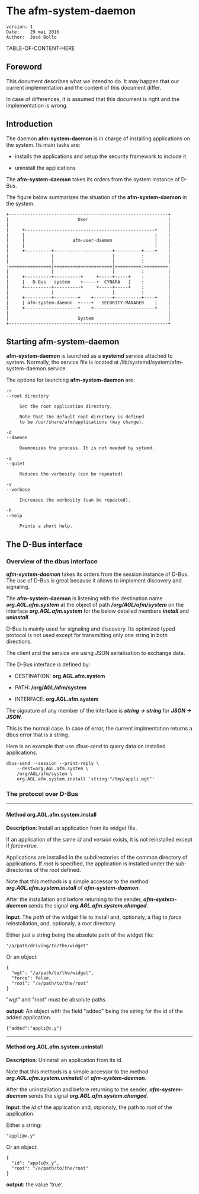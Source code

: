
The afm-system-daemon
=====================

    version: 1
    Date:    29 mai 2016
    Author:  José Bollo

TABLE-OF-CONTENT-HERE


Foreword
--------

This document describes what we intend to do. It may happen that our
current implementation and the content of this document differ.

In case of differences, it is assumed that this document is right
and the implementation is wrong.


Introduction
------------

The daemon **afm-system-daemon** is in charge of installing
applications on the system. Its main tasks are:

 - installs the applications and setup the security framework
   to include it

 - uninstall the applications

The **afm-system-daemon** takes its orders from the system
instance of D-Bus.

The figure below summarizes the situation of the
**afm-system-daemon** in the system.

    +------------------------------------------------------------+
    |                          User                              |
    |                                                            |
    |     +-------------------------------------------------+    |
    |     |                                                 |    |
    |     |                  afm-user-daemon                |    |
    |     |                                                 |    |
    |     +----------+----------------------+----------+----+    |
    |                |                      |          :         |
    |                |                      |          :         |
    :================|======================|==========:=========:
    |                |                      |          :         |
    |     +----------+----------+     +-----+-----+    :         |
    |     |   D-Bus   system    +-----+  CYNARA   |    :         |
    |     +----------+----------+     +-----+-----+    :         |
    |                |                      |          :         |
    |     +----------+---------+    +-------+----------+----+    |
    |     | afm-system-daemon  +----+   SECURITY-MANAGER    |    |
    |     +--------------------+    +-----------------------+    |
    |                                                            |
    |                          System                            |
    +------------------------------------------------------------+


Starting **afm-system-daemon**
------------------------------

**afm-system-daemon** is launched as a **systemd** service
attached to system. Normally, the service file is
located at /lib/systemd/system/afm-system-daemon.service.

The options for launching **afm-system-daemon** are:

    -r
    --root directory
    
         Set the root application directory.

         Note that the default root directory is defined
         to be /usr/share/afm/applications (may change).
    
    -d
    --daemon
    
         Daemonizes the process. It is not needed by sytemd.
    
    -q
    --quiet
    
         Reduces the verbosity (can be repeated).
    
    -v
    --verbose
    
         Increases the verbosity (can be repeated).
    
    -h
    --help
    
         Prints a short help.
    
The D-Bus interface
-------------------

### Overview of the dbus interface

***afm-system-daemon*** takes its orders from the session instance
of D-Bus. The use of D-Bus is great because it allows to implement
discovery and signaling.

The **afm-system-daemon** is listening with the destination name
***org.AGL.afm.system*** at the object of path ***/org/AGL/afm/system***
on the interface ***org.AGL.afm.system*** for the below detailed
members ***install*** and ***uninstall***.

D-Bus is mainly used for signaling and discovery. Its optimized
typed protocol is not used except for transmitting only one string
in both directions.

The client and the service are using JSON serialisation to
exchange data. 

The D-Bus interface is defined by:

 * DESTINATION: **org.AGL.afm.system**

 * PATH: **/org/AGL/afm/system**

 * INTERFACE: **org.AGL.afm.system**

The signature of any member of the interface is ***string -> string***
for ***JSON -> JSON***.

This is the normal case. In case of error, the current implmentation
returns a dbus error that is a string.

Here is an example that use *dbus-send* to query data on
installed applications.

    dbus-send --session --print-reply \
        --dest=org.AGL.afm.system \
        /org/AGL/afm/system \
        org.AGL.afm.system.install 'string:"/tmp/appli.wgt"'

### The protocol over D-Bus

---

#### Method org.AGL.afm.system.install

**Description**: Install an application from its widget file.

If an application of the same *id* and *version* exists, it is not
reinstalled except if *force=true*.

Applications are installed in the subdirectories of the common directory
of applications.
If *root* is specified, the application is installed under the
sub-directories of the *root* defined.

Note that this methods is a simple accessor to the method
***org.AGL.afm.system.install*** of ***afm-system-daemon***.

After the installation and before returning to the sender,
***afm-system-daemon*** sends the signal ***org.AGL.afm.system.changed***.

**Input**: The *path* of the widget file to install and, optionaly,
a flag to *force* reinstallation, and, optionaly, a *root* directory.

Either just a string being the absolute path of the widget file:

    "/a/path/driving/to/the/widget"

Or an object:

    {
      "wgt": "/a/path/to/the/widget",
      "force": false,
      "root": "/a/path/to/the/root"
    }

"wgt" and "root" must be absolute paths.

**output**: An object with the field "added" being the string for
the id of the added application.

    {"added":"appli@x.y"}

---

#### Method org.AGL.afm.system.uninstall

**Description**: Uninstall an application from its id.


Note that this methods is a simple accessor to the method
***org.AGL.afm.system.uninstall*** of ***afm-system-daemon***.

After the uninstallation and before returning to the sender,
***afm-system-daemon*** sends the signal ***org.AGL.afm.system.changed***.

**Input**: the *id* of the application and, otpionaly, the path to
*root* of the application.

Either a string:

    "appli@x.y"

Or an object:

    {
      "id": "appli@x.y",
      "root": "/a/path/to/the/root"
    }

**output**: the value 'true'.

































[meta-intel]:       https://github.com/01org/meta-intel-iot-security                "A collection of layers providing security technologies"
[widgets]:          http://www.w3.org/TR/widgets                                    "Packaged Web Apps"
[widgets-digsig]:   http://www.w3.org/TR/widgets-digsig                             "XML Digital Signatures for Widgets"
[libxml2]:          http://xmlsoft.org/html/index.html                              "libxml2"
[openssl]:          https://www.openssl.org                                         "OpenSSL"
[xmlsec]:           https://www.aleksey.com/xmlsec                                  "XMLSec"
[json-c]:           https://github.com/json-c/json-c                                "JSON-c"
[d-bus]:            http://www.freedesktop.org/wiki/Software/dbus                   "D-Bus"
[libzip]:           http://www.nih.at/libzip                                        "libzip"
[cmake]:            https://cmake.org                                               "CMake"
[security-manager]: https://wiki.tizen.org/wiki/Security/Tizen_3.X_Security_Manager "Security-Manager"
[app-manifest]:     http://www.w3.org/TR/appmanifest                                "Web App Manifest"
[tizen-security]:   https://wiki.tizen.org/wiki/Security                            "Tizen security home page"
[tizen-secu-3]:     https://wiki.tizen.org/wiki/Security/Tizen_3.X_Overview         "Tizen 3 security overview"




